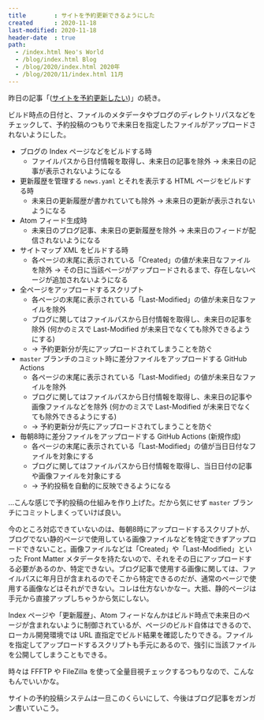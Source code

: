 ```yaml
---
title        : サイトを予約更新できるようにした
created      : 2020-11-18
last-modified: 2020-11-18
header-date  : true
path:
  - /index.html Neo's World
  - /blog/index.html Blog
  - /blog/2020/index.html 2020年
  - /blog/2020/11/index.html 11月
---
```


昨日の記事「([サイトを予約更新したい](./17-01.html))」の続き。

ビルド時点の日付と、ファイルのメタデータやブログのディレクトリパスなどをチェックして、予約投稿のつもりで未来日を指定したファイルがアップロードされないようにした。

- ブログの Index ページなどをビルドする時
  - ファイルパスから日付情報を取得し、未来日の記事を除外 → 未来日の記事が表示されないようになる
- 更新履歴を管理する `news.yaml` とそれを表示する HTML ページをビルドする時
  - 未来日の更新履歴が書かれていても除外 → 未来日の更新が表示されないようになる
- Atom フィード生成時
  - 未来日のブログ記事、未来日の更新履歴を除外 → 未来日のフィードが配信されないようになる
- サイトマップ XML をビルドする時
  - 各ページの末尾に表示されている「Created」の値が未来日なファイルを除外 → その日に当該ページがアップロードされるまで、存在しないページが追加されないようになる
- 全ページをアップロードするスクリプト
  - 各ページの末尾に表示されている「Last-Modified」の値が未来日なファイルを除外
  - ブログに関してはファイルパスから日付情報を取得し、未来日の記事を除外 (何かのミスで Last-Modified が未来日でなくても除外できるようにする)
  - → 予約更新分が先にアップロードされてしまうことを防ぐ
- `master` ブランチのコミット時に差分ファイルをアップロードする GitHub Actions
  - 各ページの末尾に表示されている「Last-Modified」の値が未来日なファイルを除外
  - ブログに関してはファイルパスから日付情報を取得し、未来日の記事や画像ファイルなどを除外 (何かのミスで Last-Modified が未来日でなくても除外できるようにする)
  - → 予約更新分が先にアップロードされてしまうことを防ぐ
- 毎朝8時に差分ファイルをアップロードする GitHub Actions (新規作成)
  - 各ページの末尾に表示されている「Last-Modified」の値が当日日付なファイルを対象にする
  - ブログに関してはファイルパスから日付情報を取得し、当日日付の記事や画像ファイルを対象にする
  - → 予約投稿を自動的に反映できるようになる

…こんな感じで予約投稿の仕組みを作り上げた。だから気にせず `master` ブランチにコミットしまくっていけば良い。

今のところ対応できていないのは、毎朝8時にアップロードするスクリプトが、ブログでない静的ページで使用している画像ファイルなどを特定できずアップロードできないこと。画像ファイルなどは「Created」や「Last-Modified」といった Front Matter メタデータを持たないので、それをその日にアップロードする必要があるのか、特定できない。ブログ記事で使用する画像に関しては、ファイルパスに年月日が含まれるのでそこから特定できるのだが、通常のページで使用する画像などはそれができない。コレは仕方ないかなー。大抵、静的ページは手元から直接アップしちゃうから気にしない。

Index ページや「更新履歴」、Atom フィードなんかはビルド時点で未来日のページが含まれないように制御されているが、ページのビルド自体はできるので、ローカル開発環境では URL 直指定でビルド結果を確認したりできる。ファイルを指定してアップロードするスクリプトも手元にあるので、強引に当該ファイルを公開してしまうこともできる。

時々は FFFTP や FileZilla を使って全量目視チェックするつもりなので、こんなもんでいいかな。

サイトの予約投稿システムは一旦このくらいにして、今後はブログ記事をガンガン書いていこう。
